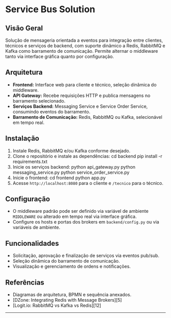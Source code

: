 # Service Bus Solution

## Visão Geral

Solução de mensageria orientada a eventos para integração entre clientes, técnicos e serviços de backend, com suporte dinâmico a Redis, RabbitMQ e Kafka como barramento de comunicação. Permite alternar o middleware tanto via interface gráfica quanto por configuração.

## Arquitetura

- **Frontend:** Interface web para cliente e técnico, seleção dinâmica do middleware.
- **API Gateway:** Recebe requisições HTTP e publica mensagens no barramento selecionado.
- **Serviços Backend:** Messaging Service e Service Order Service, consumindo eventos do barramento.
- **Barramento de Comunicação:** Redis, RabbitMQ ou Kafka, selecionável em tempo real.

## Instalação

1. Instale Redis, RabbitMQ e/ou Kafka conforme desejado.
2. Clone o repositório e instale as dependências:
cd backend
pip install -r requirements.txt
3. Inicie os serviços backend:
python api_gateway.py
python messaging_service.py
python service_order_service.py
4. Inicie o frontend:
cd frontend
python app.py
5. Acesse `http://localhost:8080` para o cliente e `/tecnico` para o técnico.

## Configuração

- O middleware padrão pode ser definido via variável de ambiente `MIDDLEWARE` ou alterado em tempo real via interface gráfica.
- Configure os hosts e portas dos brokers em `backend/config.py` ou via variáveis de ambiente.

## Funcionalidades

- Solicitação, aprovação e finalização de serviços via eventos pub/sub.
- Seleção dinâmica do barramento de comunicação.
- Visualização e gerenciamento de ordens e notificações.

## Referências

- Diagramas de arquitetura, BPMN e sequência anexados.
- [DZone: Integrating Redis with Message Brokers][5]
- [Logit.io: RabbitMQ vs Kafka vs Redis][12]

---
